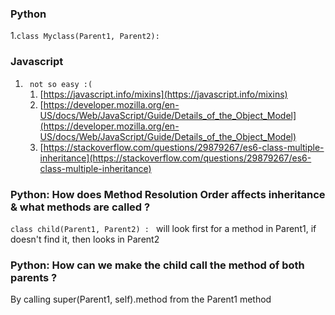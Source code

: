 

### Python 
1.`class Myclass(Parent1, Parent2):`   


### Javascript 
1. ` not so easy :(`   
   1. [https://javascript.info/mixins](https://javascript.info/mixins)   
   1. [https://developer.mozilla.org/en-US/docs/Web/JavaScript/Guide/Details_of_the_Object_Model](https://developer.mozilla.org/en-US/docs/Web/JavaScript/Guide/Details_of_the_Object_Model)   
   1. [https://stackoverflow.com/questions/29879267/es6-class-multiple-inheritance](https://stackoverflow.com/questions/29879267/es6-class-multiple-inheritance)

### Python: How does Method Resolution Order affects inheritance & what methods are called ?   
`class child(Parent1, Parent2) : ` will look first for a method in Parent1, if doesn't find it, then looks in Parent2

### Python: How can we make the child call the method of both parents ?   
By calling super(Parent1, self).method from the Parent1 method

